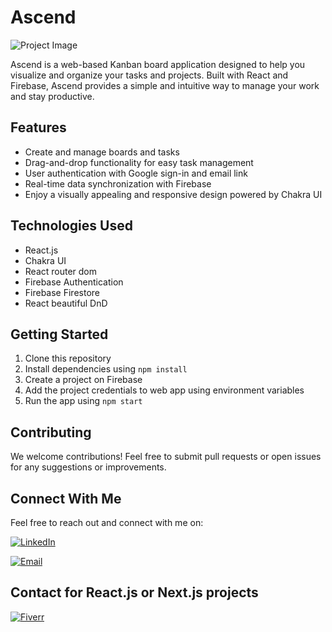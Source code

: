 # Ascend

![Project Image](https://cdn.sanity.io/images/yuydehr2/production/a951600a0606035d43332bb0fd84b1a566570b66-1436x738.png)

Ascend is a web-based Kanban board application designed to help you visualize and organize your tasks and projects. Built with React and Firebase, Ascend provides a simple and intuitive way to manage your work and stay productive.

## Features

- Create and manage boards and tasks
- Drag-and-drop functionality for easy task management
- User authentication with Google sign-in and email link
- Real-time data synchronization with Firebase
- Enjoy a visually appealing and responsive design powered by Chakra UI

## Technologies Used

- React.js
- Chakra UI
- React router dom
- Firebase Authentication
- Firebase Firestore
- React beautiful DnD

## Getting Started

1. Clone this repository
2. Install dependencies using `npm install`
3. Create a project on Firebase
4. Add the project credentials to web app using environment variables
5. Run the app using `npm start`

## Contributing

We welcome contributions! Feel free to submit pull requests or open issues for any suggestions or improvements.

## Connect With Me

Feel free to reach out and connect with me on:

[![LinkedIn](https://img.shields.io/badge/-LinkedIn-0077B5?style=for-the-badge&logo=linkedin&logoColor=white)](https://www.linkedin.com/in/saumyakanta-panda-reactjs-nextjs-developer)

[![Email](https://img.shields.io/badge/-Email-D14836?style=for-the-badge&logo=gmail&logoColor=white)](mailto:skdeveloper101@gmail.com)

## Contact for React.js or Next.js projects

[![Fiverr](https://img.shields.io/badge/-Fiverr-1DBF73?style=for-the-badge&logo=fiverr&logoColor=white)](https://www.fiverr.com/s/vVwg0W)

